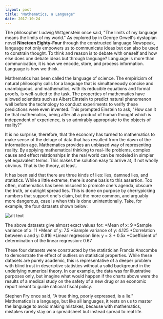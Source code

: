 ```yaml
---
layout: post
title: "Mathematics, a Language"
date: 2017-10-24
---
```


The philosopher Ludwig Wittgenstein once said, "The limits of my language means the limits of my world." As explored by in George Orwell's dystopian novel **Nineteen Eighty-Four** through the constructed language Newspeak, language not only empowers us to communicate ideas but can also be used to constrain thought. To think and reason is to debate with oneself and how else does one debate ideas but through language? Language is more than communication, it is how we encode, store, and process information. Language is how we think.

Mathematics has been called the language of science. The empiricism of natural philosophy calls for a language that is simultaneously concise and unambiguous, and mathematics, with its reducible equations and formal proofs, is well-suited to the task. The properties of mathematics have allowed scientists such as Albert Einstein to predict natural phenomenon well before the technology to conduct experiments to verify these predictions were even invented. This prompted Einstein to ask, "How can it be that mathematics, being after all a product of human thought which is independent of experience, is so admirably appropriate to the objects of reality?"

It is no surprise, therefore, that the economy has turned to mathematics to make sense of the deluge of data that has resulted from the dawn of the information age. Mathematics provides an unbiased way of representing reality. By applying mathematical thinking to real-life problems, complex cause and effect relationships in the real world can be modeled in simpler yet equavalent terms. This makes the solution easy to arrive at, if not wholly obvious. That is the theory, at least.

It has been said that there are three kinds of lies: lies, damned lies, and statistics. While a little extreme, there is some basis to this assertion. Too often, mathematics has been misused to promote one's agenda, obscure the truth, or outright spread lies. This is done on purpose by cherrypicking numbers that support one's claim, but the more common, and arguably more dangerous, case is when this is done unintentionally. Take, for example, the four datasets shown below:

![alt text](https://github.com/naturalproblemsolver/naturalproblemsolver.github.io/blob/master/_images/anscombes_quartet.png "Anscombe's Quartet")

The above datasets give almost exact values for:
  *Mean of x: 9
  *Sample variance of x: 11
  *Mean of y: 7.5
  *Sample variance of y: 4.125
  *Correlation between x and y: 0.816
  *Linear regression line: y = 3 + 0.5x
  *Coefficient of determination of the linear regression: 0.67

These four datasets were constructed by the statistician Francis Anscombe to demonstrate the effect of outliers on statistical properties. While these datasets are purely academic, this is representative of a deeper problem with blind trust in descriptive statistics without a solid background in the underlying numerical theory. In our example, the data was for illustrative purposes only, but imagine what would happen if the charts above were the results of a medical study on the safety of a new drug or an economic report meant to guide national fiscal policy. 

Stephen Fry once said, "A true thing, poorly expressed, is a lie." Mathematics is a language, but like all languages, it rests on us to master the language to avoid making mistakes, because with mathematics, mistakes rarely stay on a spreadsheet but instead spread to real life. 

